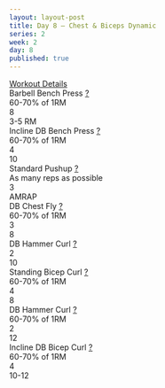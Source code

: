 ```yaml
---
layout: layout-post
title: Day 8 — Chest & Biceps Dynamic
series: 2
week: 2
day: 8
published: true
---
```


<div class="ex_list">

  <div class="note _padding-bottom"><a target="_blank" href="http://www.muscleandfitness.com/workouts/workout-routines/6-week-workout-serious-strength?day=8">Workout Details</a></div> 

  <div class="ex">
    <div class="name">
      Barbell Bench Press
      <a href="http://www.muscleandfitness.com/workouts/chest-exercises/videos/barbell-bench-press" target="_blank">?</a>
      <div class="note">60-70% of 1RM</div>
    </div>
    <div class="set">8</div>
    <div class="rep">3-5 RM</div>
  </div>

  <div class="ex">
    <div class="name">
      Incline DB Bench Press
      <a href="http://www.muscleandfitness.com/workouts/chest-exercises/videos/warrior-fit-incline-dumbbell-bench-press" target="_blank">?</a>
      <div class="note">60-70% of 1RM</div>
    </div>
    <div class="set">4</div>
    <div class="rep">10</div>
  </div>

  <div class="ex">
    <div class="name">
      Standard Pushup
      <a href="http://www.muscleandfitness.com/workouts/chest-exercises/videos/general-pushup" target="_blank">?</a>
      <div class="note">As many reps as possible</div>
    </div>
    <div class="set">3</div>
    <div class="rep">AMRAP</div>
  </div>

  <div class="ex">
    <div class="name">
      DB Chest Fly
      <a href="http://www.muscleandfitness.com/workouts/chest-exercises/videos/dumbbell-flye" target="_blank">?</a>
      <div class="note">60-70% of 1RM</div>
    </div>
    <div class="set">3 </div>
    <div class="rep">8</div>
  </div>

  <div class="ex">
    <div class="name">
      DB Hammer Curl
      <a href="http://www.muscleandfitness.com/workouts/arm-exercises/videos/dumbbell-hammer-curl" target="_blank">?</a>
    </div>
    <div class="set">2 </div>
    <div class="rep">10</div>
  </div>

  <div class="ex">
    <div class="name">
      Standing Bicep Curl
      <a href="http://www.muscleandfitness.com/workouts/arm-exercises/videos/standing-ez-bar-biceps-curl" target="_blank">?</a>
      <div class="note">60-70% of 1RM</div>
    </div>
    <div class="set">4 </div>
    <div class="rep">8</div>
  </div>

  <div class="ex">
    <div class="name">
      DB Hammer Curl
      <a href="http://www.muscleandfitness.com/workouts/arm-exercises/videos/dumbbell-hammer-curl" target="_blank">?</a>
      <div class="note">60-70% of 1RM</div>
    </div>
    <div class="set">2 </div>
    <div class="rep">12</div>
  </div>

  <div class="ex">
    <div class="name">
      Incline DB Bicep Curl
      <a href="http://www.muscleandfitness.com/workouts/arm-exercises/videos/incline-dumbbell-biceps-curl" target="_blank">?</a>
      <div class="note">60-70% of 1RM</div>
    </div>
    <div class="set">4 </div>
    <div class="rep">10-12</div>
  </div>
</div>



